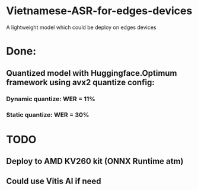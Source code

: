 # Vietnamese-ASR-for-edges-devices
A lightweight model which could be deploy on edges devices
# Done: 
## Quantized model with Huggingface.Optimum framework using avx2 quantize config:
### Dynamic quantize: WER = 11%
### Static quantize: WER = 30%

# TODO
## Deploy to AMD KV260 kit (ONNX Runtime atm)
## Could use Vitis AI if need 